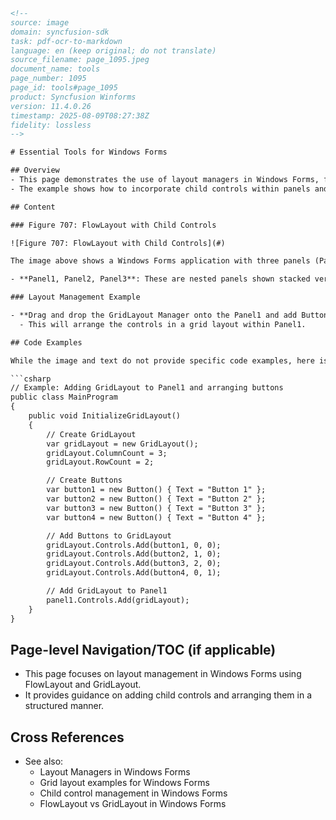 ```html
<!--
source: image
domain: syncfusion-sdk
task: pdf-ocr-to-markdown
language: en (keep original; do not translate)
source_filename: page_1095.jpeg
document_name: tools
page_number: 1095
page_id: tools#page_1095
product: Syncfusion Winforms
version: 11.4.0.26
timestamp: 2025-08-09T08:27:38Z
fidelity: lossless
-->

# Essential Tools for Windows Forms

## Overview
- This page demonstrates the use of layout managers in Windows Forms, focusing on FlowLayout and GridLayout.
- The example shows how to incorporate child controls within panels and arrange them using different layout strategies.

## Content

### Figure 707: FlowLayout with Child Controls

![Figure 707: FlowLayout with Child Controls](#)

The image above shows a Windows Forms application with three panels (Panel1, Panel2, Panel3) arranged vertically inside a container managed by FlowLayout1.

- **Panel1, Panel2, Panel3**: These are nested panels shown stacked vertically within the main form.

### Layout Management Example

- **Drag and drop the GridLayout Manager onto the Panel1 and add Button controls as Child controls.**
  - This will arrange the controls in a grid layout within Panel1.

## Code Examples

While the image and text do not provide specific code examples, here is a conceptual representation of how the layout could be implemented in C#:

```csharp
// Example: Adding GridLayout to Panel1 and arranging buttons
public class MainProgram
{
    public void InitializeGridLayout()
    {
        // Create GridLayout
        var gridLayout = new GridLayout();
        gridLayout.ColumnCount = 3;
        gridLayout.RowCount = 2;

        // Create Buttons
        var button1 = new Button() { Text = "Button 1" };
        var button2 = new Button() { Text = "Button 2" };
        var button3 = new Button() { Text = "Button 3" };
        var button4 = new Button() { Text = "Button 4" };

        // Add Buttons to GridLayout
        gridLayout.Controls.Add(button1, 0, 0);
        gridLayout.Controls.Add(button2, 1, 0);
        gridLayout.Controls.Add(button3, 2, 0);
        gridLayout.Controls.Add(button4, 0, 1);

        // Add GridLayout to Panel1
        panel1.Controls.Add(gridLayout);
    }
}
```

## Page-level Navigation/TOC (if applicable)
- This page focuses on layout management in Windows Forms using FlowLayout and GridLayout.
- It provides guidance on adding child controls and arranging them in a structured manner.

## Cross References
- See also:    
  - Layout Managers in Windows Forms
  - Grid layout examples for Windows Forms
  - Child control management in Windows Forms
  - FlowLayout vs GridLayout in Windows Forms

<!-- tags: [Windows Forms, Layout Managers, FlowLayout, GridLayout, Child Controls] keywords: [Windows Forms, Syncfusion, layout, child controls, FlowLayout, GridLayout] -->
```